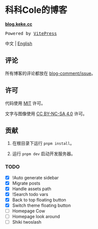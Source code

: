 # 科科Cole的博客

**[blog.keke.cc](https://blog.keke.cc/)**

<samp>Powered by <a href="https://vitepress.dev/" target="_blank">VitePress</a></samp>

中文 | [English](./README.en.md)

## 评论

所有博客的评论都放在 [blog-comment/issue](https://github.com/Bernankez/blog-comment/issues)。

## 许可

代码使用 [MIT](./LICENSE) 许可。

文字与图像使用 [CC BY-NC-SA 4.0](https://creativecommons.org/licenses/by-nc-sa/4.0/) 许可。

## 贡献

1. 在根目录下运行 `pnpm install`。

2. 运行 `pnpm dev` 启动开发服务器。

### TODO

- [x] !Auto generate sidebar
- [x] Migrate posts
- [x] Handle assets path
- [x] !Search todo vars
- [x] Back to top floating button
- [x] Switch theme floating button
- [ ] Homepage Cow
- [ ] Homepage look around
- [ ] Shiki twoslash
